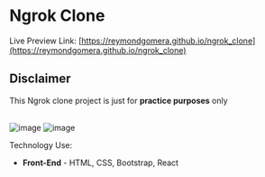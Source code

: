 # Ngrok Clone

Live Preview Link: [https://reymondgomera.github.io/ngrok_clone](https://reymondgomera.github.io/ngrok_clone)

## Disclaimer

This Ngrok clone project is just for **practice purposes** only

<br/>

<img src="https://i.ibb.co/0KWBMwF/image.png" alt="image" border="0">
<img src="https://i.ibb.co/YNcg67d/image.png" alt="image" border="0">

Technology Use:

-   **Front-End** - HTML, CSS, Bootstrap, React
